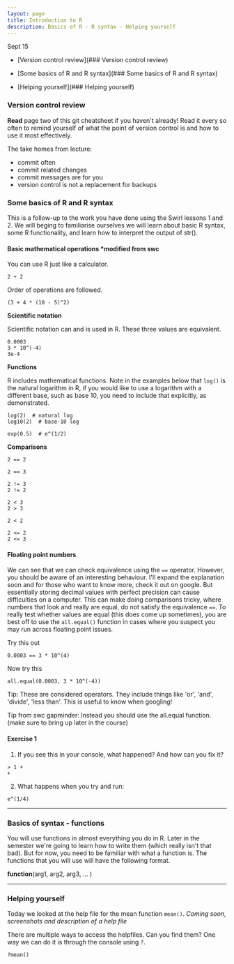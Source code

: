 ```yaml
---
layout: page
title: Introduction to R 
description: Basics of R - R syntax - Helping yourself
---
```


Sept 15


* [Version control review](### Version control review)

* [Some basics of R and R syntax](### Some basics of R and R syntax)

* [Helping yourself](### Helping yourself)


### Version control review

**Read** page two of this git cheatsheet if you haven't already! Read it every so often to remind yourself of what the point of version control is and how to use it most effectively. 

The take homes from lecture:

* commit often
* commit related changes
* commit messages are for you
* version control is not a replacement for backups


### Some basics of R and R syntax
This is a follow-up to the work you have done using the Swirl lessons 1 and 2. We will beging to familiarise ourselves we will learn about basic R syntax, some R functionality, and learn how to interpret the output of str().  

#### Basic mathematical operations *modified from swc

You can use R just like a calculator. 

~~~
2 + 2
~~~

Order of operations are followed. 

~~~
(3 + 4 * (10 - 5)^2)
~~~

**Scientific notation**  

Scientific notation can and is used in R. These three values are equivalent.  

~~~
0.0003
3 * 10^(-4)
3e-4
~~~

**Functions**  

R includes mathematical functions. Note in the examples below that `log()` is the natural logarithm in R, if you would like to use a logarithm with a different base, such as base 10, you need to include that explicitly, as demonstrated.  

~~~
log(2)  # natural log
log10(2)  # base-10 log

exp(0.5)  # e^(1/2)

~~~

**Comparisons**  

~~~
2 == 2

2 == 3
~~~

~~~
2 != 3
2 != 2
~~~

~~~
2 < 3
2 > 3

2 < 2
~~~

~~~
2 <= 2
2 <= 3
~~~

#### Floating point numbers
We can see that we can check equivalence using the `==` operator. However, you should be aware of an interesting behaviour. I'll expand the explanation soon and for those who want to know more, check it out on google. But essentially storing decimal values with perfect precision can cause difficulties on a computer. This can make doing comparisons tricky, where numbers that look and really are equal, do not satisfy the equivalence `==`. To really test whether values are equal (this does come up sometimes), you are best off to use the `all.equal()` function in cases where you suspect you may run across floating point issues.

Try this out

~~~
0.0003 == 3 * 10^(4)
~~~

Now try this

~~~
all.equal(0.0003, 3 * 10^(-4))
~~~



Tip: These are considered operators. They include things like 'or', 'and', 'divide', 'less than'. This is useful to know when googling!  

Tip from swc gapminder: Instead you should use the all.equal function. (make sure to bring up later in the course)  

#### Exercise 1

1. If you see this in your console, what happened? And how can you fix it?  

~~~
> 1 + 
+ 
~~~

2. What happens when you try and run: 

~~~
e^(1/4)
~~~

--------------------------------------------------------------------------------

### Basics of syntax - functions

You will use functions in almost everything you do in R. Later in the semester we're going to learn how to write them (which really isn't that bad). But for now, you need to be familiar with what a function is. The functions that you will use will have the following format.  

**function**(arg1, arg2, arg3, ... )  


--------------------------------------------------------------------------------

### Helping yourself

Today we looked at the help file for the mean function `mean()`. *Coming soon, screenshots and description of a help file*


There are multiple ways to access the helpfiles. Can you find them? One way we can do it is through the console using `?`. 

~~~
?mean()
~~~
